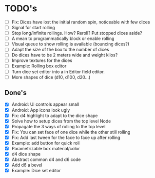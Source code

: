 # TODO's

- [ ] Fix: Dices have lost the initial random spin, noticeable with few dices
- [ ] Signal for start rolling
- [ ] Stop long/infinite rollings. How? Reroll? Put stopped dices aside?
- [ ] A mean to programmatically block or enable rolling
- [ ] Visual queue to show rolling is available (bouncing dices?)
- [ ] Adapt the size of the box to the number of dices
- [ ] Do dices have to be 2 meters wide and weight kilos?
- [ ] Improve textures for the dices
- [ ] Example: Rolling box editor
- [ ] Turn dice set editor into a in Editor field editor.
- [ ] More shapes of dice (d10, d100, d20...)

## Done's

- [x] Android: UI controls appear small
- [x] Android: App icons look ugly
- [x] Fix: d4 highlight to adapt to the dice shape
- [x] Solve how to setup dices from the top level Node
- [x] Propagate the 3 ways of rolling to the top level
- [x] Fix: You can set face of one dice while the other still rolling
- [x] Fix: Add last tween for the face to face up after rolling
- [x] Example: add button for quick roll
- [x] Parametrizable box material/color
- [x] d4 dice shape
- [x] Abstract common d4 and d6 code
- [x] Add d6 a bevel
- [x] Example: Dice set editor
